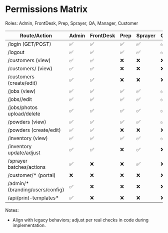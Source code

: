 # Permissions Matrix

Roles: Admin, FrontDesk, Prep, Sprayer, QA, Manager, Customer

| Route/Action | Admin | FrontDesk | Prep | Sprayer | QA | Manager | Customer |
| --- | --- | --- | --- | --- | --- | --- | --- |
| /login (GET/POST) | ✅ | ✅ | ✅ | ✅ | ✅ | ✅ | ✅ |
| /logout | ✅ | ✅ | ✅ | ✅ | ✅ | ✅ | ✅ |
| /customers (view) | ✅ | ✅ | ❌ | ❌ | ❌ | ✅ | ❌ |
| /customers/<id> (view) | ✅ | ✅ | ❌ | ❌ | ❌ | ✅ | ❌ |
| /customers (create/edit) | ✅ | ✅ | ❌ | ❌ | ❌ | ✅ | ❌ |
| /jobs (view) | ✅ | ✅ | ✅ | ✅ | ✅ | ✅ | ❌ |
| /jobs/<id>/edit | ✅ | ✅ | ✅ | ✅ | ✅ | ✅ | ❌ |
| /jobs/photos upload/delete | ✅ | ✅ | ✅ | ✅ | ✅ | ✅ | ❌ |
| /powders (view) | ✅ | ✅ | ✅ | ✅ | ✅ | ✅ | ❌ |
| /powders (create/edit) | ✅ | ✅ | ❌ | ❌ | ❌ | ✅ | ❌ |
| /inventory (view) | ✅ | ✅ | ✅ | ✅ | ✅ | ✅ | ❌ |
| /inventory update/adjust | ✅ | ✅ | ❌ | ✅ | ❌ | ✅ | ❌ |
| /sprayer batches/actions | ✅ | ❌ | ❌ | ✅ | ❌ | ✅ | ❌ |
| /customer/* (portal) | ❌ | ❌ | ❌ | ❌ | ❌ | ❌ | ✅ |
| /admin/* (branding/users/config) | ✅ | ❌ | ❌ | ❌ | ❌ | ✅ | ❌ |
| /api/print-templates* | ✅ | ❌ | ❌ | ❌ | ❌ | ✅ | ❌ |

Notes:
- Align with legacy behaviors; adjust per real checks in code during implementation.

